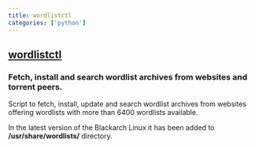 ```yaml
---
title: wordlistctl
categories: ['python']
---
```

## [wordlistctl](https://github.com/BlackArch/wordlistctl)

###  Fetch, install and search wordlist archives from websites and torrent peers.


Script to fetch, install, update and search wordlist archives from websites
offering wordlists with more than 6400 wordlists available.

In the latest version of the Blackarch Linux it has been added to
**/usr/share/wordlists/** directory.
